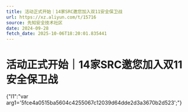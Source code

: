 ```yaml
---
title: 活动正式开始｜14家SRC邀您加入双11安全保卫战
url: https://xz.aliyun.com/t/15716
source: 先知安全技术社区
date: 2024-09-28
fetch_date: 2025-10-06T18:20:01.835441
---
```


# 活动正式开始｜14家SRC邀您加入双11安全保卫战

{"l1":"var arg1='5fce4a0515ba5604c4255067c12039d64dde2d3a3670b2d523';"}